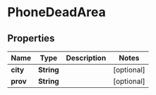 

# PhoneDeadArea

## Properties

Name | Type | Description | Notes
------------ | ------------- | ------------- | -------------
**city** | **String** |  |  [optional]
**prov** | **String** |  |  [optional]



